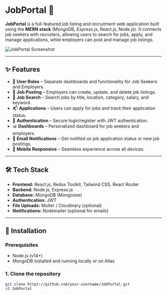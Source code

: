 # JobPortal 💼

**JobPortal** is a full-featured job listing and recruitment web application built using the **MERN stack** (MongoDB, Express.js, React.js, Node.js). It connects job seekers with recruiters, allowing users to search for jobs, apply, and manage applications, while employers can post and manage job listings.

![JobPortal Screenshot](https://i.ibb.co.com/KzSdL1ZG/Job-Portal.png)

---

## ✨ Features

- 👤 **User Roles** – Separate dashboards and functionality for Job Seekers and Employers.
- 📄 **Job Posting** – Employers can create, update, and delete job listings.
- 🔎 **Job Search** – Search jobs by title, location, category, salary, and keyword.
- 📬 **Applications** – Users can apply for jobs and track their application status.
- 🔐 **Authentication** – Secure login/register with JWT authentication.
- 📊 **Dashboards** – Personalized dashboard for job seekers and employers.
- 📨 **Email Notifications** – Get notified on job application status or new job postings.
- 📱 **Mobile Responsive** – Seamless experience across all devices.

---

## 🛠 Tech Stack

- **Frontend:** React.js, Redux Toolkit, Tailwind CSS, React Router
- **Backend:** Node.js, Express.js
- **Database:** MongoDB (Mongoose)
- **Authentication:** JWT
- **File Uploads:** Multer / Cloudinary (optional)
- **Notifications:** Nodemailer (optional for emails)

---

## 🚀 Installation

### Prerequisites

- Node.js (v14+)
- MongoDB installed and running locally or on Atlas

### 1. Clone the repository

```bash
git clone https://github.com/your-username/JobPortal.git
cd JobPortal
